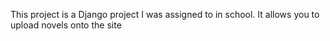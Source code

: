 This project is a Django project I was assigned to in school. It allows you to upload novels onto the site
